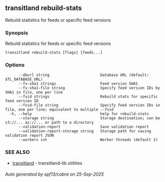 ## transitland rebuild-stats

Rebuild statistics for feeds or specific feed versions

### Synopsis

Rebuild statistics for feeds or specific feed versions



```
transitland rebuild-stats [flags] [feeds...]
```

### Options

```
      --dburl string                       Database URL (default: $TL_DATABASE_URL)
      --fv-sha1 strings                    Feed version SHA1
      --fv-sha1-file string                Specify feed version IDs by SHA1 in file, one per line
      --fvid strings                       Rebuild stats for specific feed version ID
      --fvid-file string                   Specify feed version IDs in file, one per line; equivalent to multiple --fvid
  -h, --help                               help for rebuild-stats
      --storage string                     Storage destination; can be s3://... az://... or path to a directory
      --validation-report                  Save validation report
      --validation-report-storage string   Storage path for saving validation report JSON
      --workers int                        Worker threads (default 1)
```

### SEE ALSO

* [transitland](transitland.md)	 - transitland-lib utilities

###### Auto generated by spf13/cobra on 25-Sep-2025
